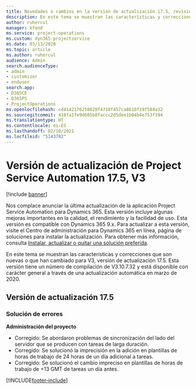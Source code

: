 ```yaml
---
title: Novedades o cambios en la versión de actualización 17.5, revisión, V3, de Project Service Automation
description: En este tema se muestran las características y correcciones que están disponibles en la versión de actualización 17.5, V3, de Project Service Automation.
author: ruhercul
manager: kfend
ms.service: project-operations
ms.custom: dyn365-projectservice
ms.date: 03/13/2020
ms.topic: article
ms.author: ruhercul
audience: Admin
search.audienceType:
- admin
- customizer
- enduser
search.app:
- D365CE
- D365PS
- ProjectOperations
ms.openlocfilehash: cd4142176258820f4718f457ca8610f19f584a32
ms.sourcegitcommit: 418fa1fe9d605b8faccc2d5dee1b04b4e753f194
ms.translationtype: HT
ms.contentlocale: es-ES
ms.lasthandoff: 02/10/2021
ms.locfileid: "5143782"
---
```

# <a name="project-service-automation-update-release-175-v3"></a>Versión de actualización de Project Service Automation 17.5, V3

[!include [banner](../includes/psa-now-project-operations.md)]

Nos complace anunciar la última actualización de la aplicación Project Service Automation para Dynamics 365. Esta versión incluye algunas mejoras importantes en la calidad, el rendimiento y la facilidad de uso.  Esta versión es compatible con Dynamics 365 9.x. Para actualizar a esta versión, visite el Centro de administración para Dynamics 365 en línea, página de soluciones para instalar la actualización. Para obtener más información, consulta [Instalar, actualizar o quitar una solución preferida](https://docs.microsoft.com/power-platform/admin/install-remove-preferred-solution).

En este tema se muestran las características y correcciones que son nuevas o que han cambiado para V3, versión de actualización 17.5. Esta versión tiene un número de compilación de V3.10.7.32 y está disponible con carácter general a través de una actualización automática en marzo de 2020.


## <a name="update-release-175"></a>Versión de actualización 17.5

### <a name="bug-fixes"></a>Solución de errores


**Administración del proyecto**

- Corregido: Se abordaron problemas de sincronización del lado del servidor que se producen con tareas de larga duración.
- Corregido: Se solucionó la imprecisión en la adición en plantillas de horas de trabajo de 24 horas de un día adicional a tareas.
- Corregido: Se solucionó el cambio impreciso en plantillas de horas de trabajo de +13 GMT de tareas un día antes.



[!INCLUDE[footer-include](../includes/footer-banner.md)]